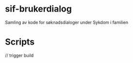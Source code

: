 # sif-brukerdialog

Samling av kode for søknadsdialoger under Sykdom i familien

# Scripts

// trigger build
